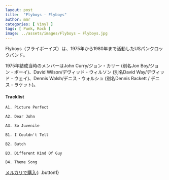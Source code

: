 ```yaml
---
layout: post
title:  "Flyboys – Flyboys"
author: mmr
categories: [ Vinyl ]
tags: [ Punk, Rock ]
image: ../assets/images/Flyboys – Flyboys.jpg
---
```


Flyboys（フライボーイズ）は、1975年から1980年まで活動したUSパンクロックバンド。

1975年結成当時のメンバーはJohn Curry/ジョン・カリー (別名Jon Boy/ジョン・ボーイ)、David Wilson/デヴィッド・ウィルソン (別名David Way/デヴィッド・ウェイ)、Dennis Walsh/デニス・ウォルシュ (別名Dennis Rackett / デニス・ラケット)。

#### Tracklist
```md
A1. Picture Perfect

A2. Dear John

A3. So Juvenile

B1. I Couldn't Tell

B2. Butch

B3. Different Kind Of Guy

B4. Theme Song
```

[メルカリで購入](https://jp.mercari.com/item/m86414218570){: .button1}

